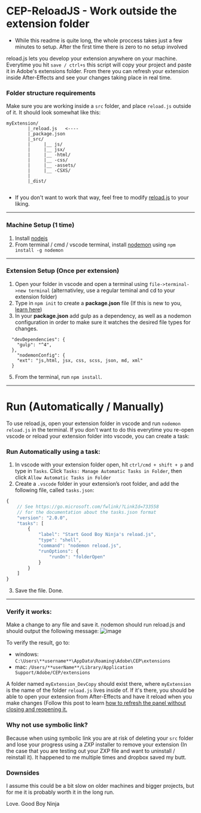 # CEP-ReloadJS - Work outside the extension folder
 * While this readme is quite long, the whole proccess takes just a few minutes to setup. After the first time there is zero to no setup involved

reload.js lets you develop your extension anywhere on your machine. Everytime you hit `save / ctrl+s` this script will copy your project and paste it in Adobe's extensions folder. From there you can refresh your extension inside After-Effects and see your changes taking place in real time.



### Folder structure requirements 
Make sure you are working inside a `src` folder, and place `reload.js` outside of it. It should look somewhat like this:

```
myExtension/
        |_reload.js   <----
        |_package.json
        |_src/
        |     |__ js/
        |     |__ jsx/
        |     |__ -html/
        |     |__ -css/
        |     |__ -assets/
        |     |__ -CSXS/
        |
        |_dist/
        
```
* If you don't want to work that way, feel free to modify [reload.js](reload.js) to your liking.
---

### Machine Setup (1 time)
1. Install [nodejs](https://nodejs.org/en/)
2. From terminal / cmd / vscode terminal, install [nodemon](https://nodemon.io/) using `npm install -g nodemon`
---

### Extension Setup (Once per extension)
1. Open your folder in vscode and open a terminal using `file->terminal->new terminal` (alternativley, use a regular teminal and cd to your extension folder)
3. Type in `npm init` to create a  **package.json** file (If this is new to you, [learn here](https://nodesource.com/blog/an-absolute-beginners-guide-to-using-npm/))
4. In your **package.json** add gulp as a dependency, as well as a nodemon configuration in order to make sure it watches the desired file types for changes.
```
  "devDependencies": {
    "gulp": "^4",
  },
    "nodemonConfig": {
    "ext": "js,html, jsx, css, scss, json, md, xml"
  }
```
5. From the terminal, run `npm install`.


---

# Run (Automatically / Manually)
To use reload.js, open your extension folder in vscode and run `nodemon reload.js` in the terminal.
If you don't want to do this everytime you re-open vscode or reload your extension folder into vscode, you can create a task:


### Run Automatically using a task:
1. In vscode with your extension folder open, hit `ctrl/cmd + shift + p` and type in `Tasks`. Click `Tasks: Manage Automatic Tasks in Folder`, then click `Allow Automatic Tasks in Folder`
2. Create a `.vscode` folder in your extension’s root folder, and add the following file, called `tasks.json`:
```js
{
    // See https://go.microsoft.com/fwlink/?LinkId=733558
    // for the documentation about the tasks.json format
    "version": "2.0.0",
    "tasks": [
        {
            "label": "Start Good Boy Ninja's reload.js",
            "type": "shell",
            "command": "nodemon reload.js",
            "runOptions": {
                "runOn": "folderOpen"
            }
        }
    ]
}
```
3. Save the file. Done.

---

### Verify it works:
Make a change to any file and save it. nodemon should run reload.js and should output the following message:
 ![image](https://user-images.githubusercontent.com/66829812/178119160-7ed43c71-2f3f-4fd5-a9f0-757ed0231473.png)
 
To verify the result, go to:
 - windows: `C:\Users\**username**\AppData\Roaming\Adobe\CEP\extensions`
 - mac: `/Users/**userName**/Library/Application Support/Adobe/CEP/extensions`
 


A folder named `myExtension_DevCopy` should exist there, where `myExtension` is the name of the folder `reload.js` lives inside of.
If it's there, you should be able to open your extension from After-Effects and have it reload when you make changes (Follow this post to learn [how to refresh the panel without closing and reopening it.](https://community.adobe.com/t5/illustrator-discussions/reload-cep-panel-extension-and-its-extendscript-without-restarting-illustrator/m-p/10844579)

### Why not use symbolic link?
Because when using symbolic link you are at risk of deleting your `src` folder and lose your progress using a ZXP installer to remove your extension (In the case that you are testing out your ZXP file and want to uninstall / reinstall it). It happened to me multiple times and dropbox saved my butt.

### Downsides
I assume this could be a bit slow on older machines and bigger projects, but for me it is probably worth it in the long run.

Love.
Good Boy Ninja


